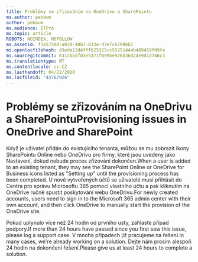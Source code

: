 ```yaml
---
title: Problémy se zřizováním na OneDrivu a SharePointu
ms.author: pebaum
author: pebaum
ms.audience: ITPro
ms.topic: article
ROBOTS: NOINDEX, NOFOLLOW
ms.assetid: f3a5720d-a030-40b7-832e-d7e7c6799bb1
ms.openlocfilehash: d3eda12d4fff625325cc55251444b489459f09fa
ms.sourcegitcommit: 631cbb5f03e5371f0995e976536d24e9d13746c3
ms.translationtype: MT
ms.contentlocale: cs-CZ
ms.lasthandoff: 04/22/2020
ms.locfileid: "43767926"
---
```

# <a name="provisioning-issues-in-onedrive-and-sharepoint"></a><span data-ttu-id="639eb-102">Problémy se zřizováním na OneDrivu a SharePointu</span><span class="sxs-lookup"><span data-stu-id="639eb-102">Provisioning issues in OneDrive and SharePoint</span></span>

<span data-ttu-id="639eb-103">Když je uživatel přidán do existujícího tenanta, můžou se mu zobrazit ikony SharePointu Online nebo OneDrivu pro firmy, které jsou uvedeny jako Nastavení, dokud nebude proces zřizování dokončen.</span><span class="sxs-lookup"><span data-stu-id="639eb-103">When a user is added to an existing tenant, they may see the SharePoint Online or OneDrive for Business icons listed as "Setting up" until the provisioning process has been completed.</span></span> <span data-ttu-id="639eb-104">U nově vytvořených účtů se uživatelé musí přihlásit do Centra pro správu Microsoftu 365 pomocí vlastního účtu a pak kliknutím na OneDrive ručně spustit poskytování webu OneDrivu.</span><span class="sxs-lookup"><span data-stu-id="639eb-104">For newly created accounts, users need to sign in to the Microsoft 365 admin center with their own account, and then click OneDrive to manually start the provision of the OneDrive site.</span></span>
  
<span data-ttu-id="639eb-105">Pokud uplynulo více než 24 hodin od prvního usty, zahlaste případ podpory.</span><span class="sxs-lookup"><span data-stu-id="639eb-105">If more than 24 hours have passed since you first saw this issue, please log a support case.</span></span> <span data-ttu-id="639eb-106">V mnoha případech již pracujeme na řešení.</span><span class="sxs-lookup"><span data-stu-id="639eb-106">In many cases, we're already working on a solution.</span></span> <span data-ttu-id="639eb-107">Dejte nám prosím alespoň 24 hodin na dokončení řešení.</span><span class="sxs-lookup"><span data-stu-id="639eb-107">Please give us at least 24 hours to complete a solution.</span></span>
  